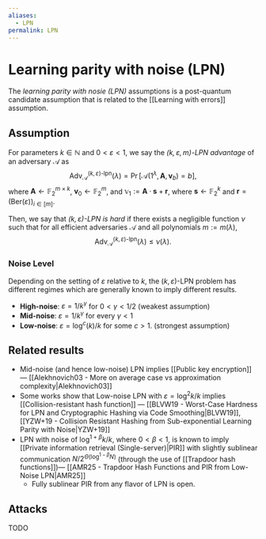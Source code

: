 ```yaml
---
aliases:
  - LPN
permalink: LPN
---
```

# Learning parity with noise (LPN)
The *learning parity with nosie (LPN)* assumptions is a post-quantum candidate assumption that is related to the [[Learning with errors]] assumption.

## Assumption
For parameters $k \in \mathbb{N}$ and $0 < \varepsilon < 1$, we say the *$(k,\varepsilon,m)$-LPN advantage* of an adversary $\mathcal{A}$ as
$$\text{Adv}^{(k,\varepsilon)\text{-lpn}}_{\mathcal{A}}(\lambda) = \Pr[\mathcal{A}(1^{\lambda},\mathbf{A},\mathbf{v}_b)=b],$$
where $\mathbf{A} \gets \mathbb{F}_2^{m\times k}$, $\mathbf{v}_0 \gets \mathbb{F}_2^{m}$, and $\mathbb{v}_1 := \mathbf{A}\cdot \mathbf{s} + \mathbf{r}$, where $\mathbf{s} \gets \mathbb{F}_2^k$ and $\mathbf{r} = (\text{Ber}(\varepsilon))_{i \in [m]}$.

Then, we say that *$(k,\varepsilon)$-LPN is hard* if there exists a negligible function $\nu$ such that for all efficient adversaries $\mathcal{A}$ and all polynomials $m:= m(\lambda)$, $$\text{Adv}^{(k,\varepsilon)\text{-lpn}}_{\mathcal{A}}(\lambda) \le \nu(\lambda).$$
### Noise Level
Depending on the setting of $\varepsilon$ relative to $k$, the $(k,\varepsilon)$-LPN problem has different regimes which are generally known to imply different results.
-  **High-noise**: $\varepsilon = 1/k^\gamma$ for $0 < \gamma < 1/2$ (weakest assumption)
- **Mid-noise**: $\varepsilon = 1/k^\gamma$ for every $\gamma < 1$
- **Low-noise**: $\varepsilon = \log^c(k) / k$ for some $c > 1$. (strongest assumption)

## Related results
- Mid-noise (and hence low-noise) LPN implies [[Public key encryption]] — [[Alekhnovich03 - More on average case vs approximation complexity|Alekhnovich03]]
- Some works show that Low-noise LPN with $\varepsilon = \log^2 k / k$ implies [[Collision-resistant hash function]] — [[BLVW19 - Worst-Case Hardness for LPN and Cryptographic Hashing via Code Smoothing|BLVW19]], [[YZW+19 - Collision Resistant Hashing from Sub-exponential Learning Parity with Noise|YZW+19]]
- LPN with noise of $\log^{1+\beta} k / k$, where $0 < \beta < 1$, is known to imply [[Private information retrieval (Single-server)|PIR]] with slightly sublinear communication $N/2^{\Theta(\log^{1-\beta} N)}$ (through the use of [[Trapdoor hash functions]])— [[AMR25 - Trapdoor Hash Functions and PIR from Low-Noise LPN|AMR25]]
	- Fully sublinear PIR from any flavor of LPN is open.


## Attacks
TODO